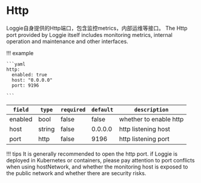 
# Http

Loggie自身提供的Http端口，包含监控metrics，内部运维等接口。
The Http port provided by Loggie itself includes monitoring metrics, internal operation and maintenance and other interfaces.

!!! example

    ```yaml
    http:
      enabled: true
      host: "0.0.0.0"
      port: 9196

    ```

|    `field`   |    `type`    |  `required`  |  `default`  |  `description`  |
| ---------- | ----------- | ----------- | --------- | -------- |
| enabled | bool  |    false    |   false   | whether to enable http |
| host | string  |    false    |   0.0.0.0   | http listening host |
| port | http  |    false    |   9196   | http listening port |


!!! tips
    It is generally recommended to open the http port. if Loggie is deployed in Kubernetes or containers, please pay attention to port conflicts when using hostNetwork, and whether the monitoring host is exposed to the public network and whether there are security risks.